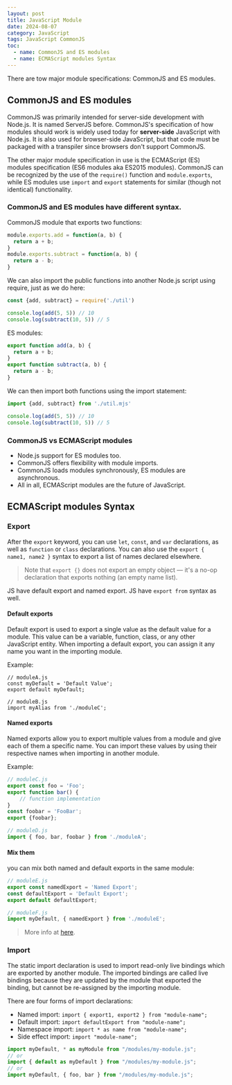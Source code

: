 ```yaml
---
layout: post
title: JavaScript Module
date: 2024-08-07
category: JavaScript
tags: JavaScript CommonJS
toc:
  - name: CommonJS and ES modules
  - name: ECMAScript modules Syntax
---
```


There are tow major module specifications: CommonJS and ES modules.

## CommonJS and ES modules

CommonJS was primarily intended for server-side development with Node.js. It is named ServerJS before.
CommonJS's specification of how modules should work is widely used today for **server-side** JavaScript with Node.js.
It is also used for browser-side JavaScript, but that code must be packaged with a transpiler since browsers don't support CommonJS. 

The other major module specification in use is the ECMAScript (ES) modules specification (ES6 modules aka ES2015 modules). CommonJS can be recognized by the use of the `require()` function and `module.exports`, while ES modules use `import` and `export` statements for similar (though not identical) functionality.

### CommonJS and ES modules have different syntax.
CommonJS module that exports two functions:
```js
module.exports.add = function(a, b) {
  return a + b;
} 
module.exports.subtract = function(a, b) {
  return a - b;
} 
```
We can also import the public functions into another Node.js script using require, just as we do here:
```js
const {add, subtract} = require('./util')

console.log(add(5, 5)) // 10
console.log(subtract(10, 5)) // 5
```

ES modules:
```js
export function add(a, b) {
  return a + b;
}
export function subtract(a, b) {
  return a - b;
}
```
We can then import both functions using the import statement:
```js
import {add, subtract} from './util.mjs'

console.log(add(5, 5)) // 10
console.log(subtract(10, 5)) // 5
```

### CommonJS vs ECMAScript modules
- Node.js support for ES modules too.
- CommonJS offers flexibility with module imports.
- CommonJS loads modules synchronously, ES modules are asynchronous.
- All in all, ECMAScript modules are the future of JavaScript.

## ECMAScript modules Syntax

### Export

After the `export` keyword, you can use `let`, `const`, and `var` declarations, as well as `function` or `class` declarations. You can also use the `export { name1, name2 }` syntax to export a list of names declared elsewhere. 

> Note that `export {}` does not export an empty object — it's a no-op declaration that exports nothing (an empty name list).

JS have default export and named export. JS have `export from` syntax as well.

#### Default exports
Default export is used to export a single value as the default value for a module. This value can be a variable, function, class, or any other JavaScript entity. When importing a default export, you can assign it any name you want in the importing module.

Example:
```JS
// moduleA.js
const myDefault = 'Default Value';
export default myDefault;

// moduleB.js
import myAlias from './moduleC';
```

#### Named exports
Named exports allow you to export multiple values from a module and give each of them a specific name. You can import these values by using their respective names when importing in another module.

Example:
```js
// moduleC.js
export const foo = 'Foo';
export function bar() {
    // function implementation
}
const foobar = 'FooBar';
export {foobar};

// moduleD.js
import { foo, bar, foobar } from './moduleA';
```

#### Mix them
you can mix both named and default exports in the same module:
```js
// moduleE.js
export const namedExport = 'Named Export';
const defaultExport = 'Default Export';
export default defaultExport;

// moduleF.js
import myDefault, { namedExport } from './moduleE';
```

> More info at [here](https://developer.mozilla.org/en-US/docs/Web/JavaScript/Reference/Statements/export).

### Import

The static import declaration is used to import read-only live bindings which are exported by another module. The imported bindings are called live bindings because they are updated by the module that exported the binding, but cannot be re-assigned by the importing module.

There are four forms of import declarations:

- Named import: `import { export1, export2 } from "module-name";`
- Default import: `import defaultExport from "module-name";`
- Namespace import: `import * as name from "module-name";`
- Side effect import: `import "module-name";`

```js
import myDefault, * as myModule from "/modules/my-module.js";
// or
import { default as myDefault } from "/modules/my-module.js";
// or
import myDefault, { foo, bar } from "/modules/my-module.js";
```

